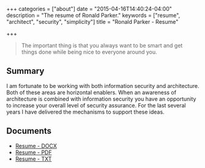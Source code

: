 +++
categories = ["about"]
date = "2015-04-16T14:40:24-04:00"
description = "The resume of Ronald Parker."
keywords = ["resume", "architect", "security", "simplicity"]
title = "Ronald Parker - Resume"

+++

> The important thing is that you always want to be smart and get things done while being nice to everyone around you.

## Summary 
I am fortunate to be working with both information security and architecture. Both of these areas are horizontal enablers. When an awareness of architecture is combined with information security you have an opportunity to increase your overall level of security assurance. For the last several years I have delivered the mechanisms to support these ideas.


## Documents
* [Resume - DOCX](/docs/RonaldParker_Resume_b.docx)
* [Resume - PDF](/docs/RonaldParker_Resume_b.pdf)
* [Resume - TXT](/docs/RonaldParker_Resume_t.txt)

